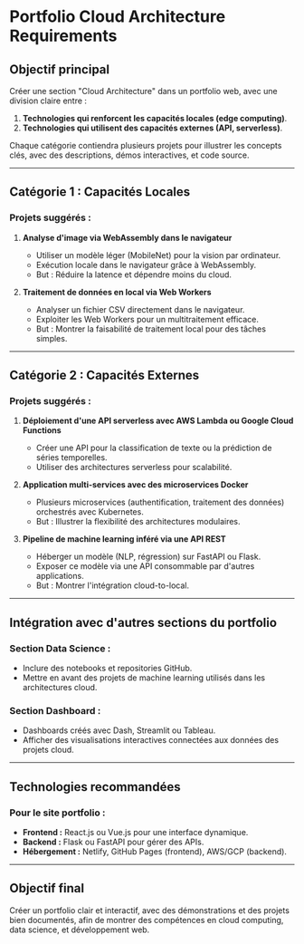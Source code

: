 # Portfolio Cloud Architecture Requirements

## Objectif principal
Créer une section "Cloud Architecture" dans un portfolio web, avec une division claire entre :
1. **Technologies qui renforcent les capacités locales (edge computing)**.
2. **Technologies qui utilisent des capacités externes (API, serverless)**.

Chaque catégorie contiendra plusieurs projets pour illustrer les concepts clés, avec des descriptions, démos interactives, et code source.

---

## Catégorie 1 : Capacités Locales
### Projets suggérés :
1. **Analyse d'image via WebAssembly dans le navigateur**
   - Utiliser un modèle léger (MobileNet) pour la vision par ordinateur.
   - Exécution locale dans le navigateur grâce à WebAssembly.
   - But : Réduire la latence et dépendre moins du cloud.

2. **Traitement de données en local via Web Workers**
   - Analyser un fichier CSV directement dans le navigateur.
   - Exploiter les Web Workers pour un multitraitement efficace.
   - But : Montrer la faisabilité de traitement local pour des tâches simples.

---

## Catégorie 2 : Capacités Externes
### Projets suggérés :
1. **Déploiement d'une API serverless avec AWS Lambda ou Google Cloud Functions**
   - Créer une API pour la classification de texte ou la prédiction de séries temporelles.
   - Utiliser des architectures serverless pour scalabilité.

2. **Application multi-services avec des microservices Docker**
   - Plusieurs microservices (authentification, traitement des données) orchestrés avec Kubernetes.
   - But : Illustrer la flexibilité des architectures modulaires.

3. **Pipeline de machine learning inféré via une API REST**
   - Héberger un modèle (NLP, régression) sur FastAPI ou Flask.
   - Exposer ce modèle via une API consommable par d'autres applications.
   - But : Montrer l'intégration cloud-to-local.

---

## Intégration avec d'autres sections du portfolio
### Section Data Science :
- Inclure des notebooks et repositories GitHub.
- Mettre en avant des projets de machine learning utilisés dans les architectures cloud.

### Section Dashboard :
- Dashboards créés avec Dash, Streamlit ou Tableau.
- Afficher des visualisations interactives connectées aux données des projets cloud.

---

## Technologies recommandées
### Pour le site portfolio :
- **Frontend :** React.js ou Vue.js pour une interface dynamique.
- **Backend :** Flask ou FastAPI pour gérer des APIs.
- **Hébergement :** Netlify, GitHub Pages (frontend), AWS/GCP (backend).

---

## Objectif final
Créer un portfolio clair et interactif, avec des démonstrations et des projets bien documentés, afin de montrer des compétences en cloud computing, data science, et développement web.
